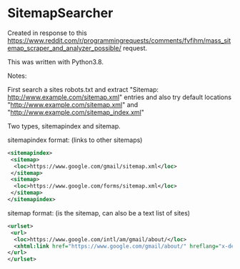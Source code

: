 # SitemapSearcher
Created in response to this https://www.reddit.com/r/programmingrequests/comments/fvfihm/mass_sitemap_scraper_and_analyzer_possible/ request.

This was written with Python3.8.


Notes:

First search a sites robots.txt and extract "Sitemap: http://www.example.com/sitemap.xml" entries and also try default locations "http://www.example.com/sitemap.xml" and "http://www.example.com/sitemap_index.xml"

Two types, sitemapindex and sitemap.

sitemapindex format: (links to other sitemaps)
````xml
<sitemapindex> 
 <sitemap>
  <loc>https://www.google.com/gmail/sitemap.xml</loc>
 </sitemap>
 <sitemap>
  <loc>https://www.google.com/forms/sitemap.xml</loc>
 </sitemap>
</sitemapindex>
````

sitemap format: (is the sitemap, can also be a text list of sites)
````xml
<urlset>
 <url>
  <loc>https://www.google.com/intl/am/gmail/about/</loc>
  <xhtml:link href="https://www.google.com/gmail/about/" hreflang="x-default" rel="alternate"/>
</url>
</urlset>
````